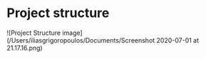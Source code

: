 # Project structure
![Project Structure image] (/Users/iliasgrigoropoulos/Documents/Screenshot 2020-07-01 at 21.17.16.png)
